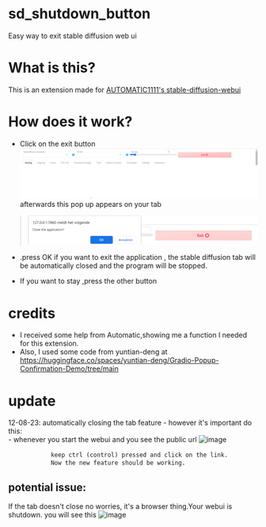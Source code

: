 # sd_shutdown_button
Easy way to exit stable diffusion web ui


# What is this?
This is an extension made for [AUTOMATIC1111's stable-diffusion-webui](https://github.com/AUTOMATIC1111/stable-diffusion-webui)

# How does it work?
- Click on the exit button 
![example_image](stopbutton.png)
afterwards this pop up appears on your tab
 > ![example_image](confirm_close.png)

- .press OK if you want to exit the application ,  the stable diffusion tab will be automatically closed
and the program will be stopped.

- If you want to stay ,press the other button


# credits 
- I received some help from Automatic,showing me a function I needed for this extension.
-  Also, I used some code from yuntian-deng  at https://huggingface.co/spaces/yuntian-deng/Gradio-Popup-Confirmation-Demo/tree/main

# update
12-08-23:  automatically closing the tab feature
             - however it's important  do this:  
                - whenever you start the webui and you see  the public url
                ![image](https://github.com/EnsignMK/sd_shutdown_button/assets/91480302/2193381f-ae8b-4cd7-965d-be2e9bb29663)
               
                keep ctrl (control) pressed and click on the link. 
                Now the new feature should be working.

 ## potential issue: 
 If the tab doesn't close no worries, it's a browser thing.Your webui is shutdown.
                you will see this <img width="400" alt="image" src="https://github.com/EnsignMK/sd_shutdown_button/assets/91480302/2ad1d71a-f54b-48be-9025-82dee4b2d54a">


               

           
            

             
             
             




